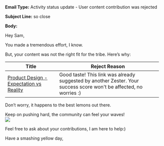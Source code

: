 **Email Type:** Activity status update - User content contribution was rejected

**Subject Line:** so close

**Body:**

Hey Sam,

You made a tremendous effort, I know.

But, your content was not the right fit for the tribe. Here’s why:

| Title                                                                                                                       	| Reject Reason                                                                                                      	|
|-----------------------------------------------------------------------------------------------------------------------------	|--------------------------------------------------------------------------------------------------------------------	|
| [Product Design - Expectation vs Reality](https://click.zest.is/zst.5e938f9d24d24?source=chrome&w=2IEH9Ojmm5&i=f30mVwtCgKM) 	| Good taste! This link was already suggested by another Zester. Your success score won't be affected, no worries :) 	|

Don’t worry, it happens to the best lemons out there.

Keep on pushing hard, the community can feel your waves! \
 ![](https://media.giphy.com/media/bgv4OvHBEbBQc/giphy.gif)

Feel free to ask about your contributions, I am here to help:)

Have a smashing yellow day,
